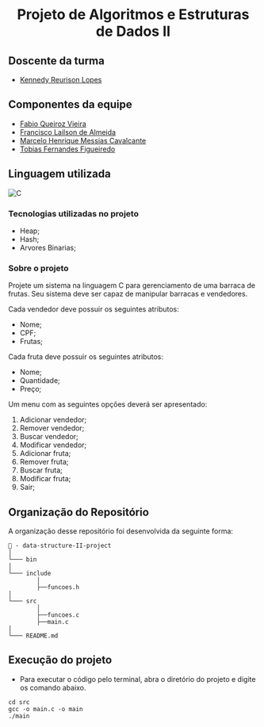 <h1 align="center">Projeto de Algoritmos e Estruturas de Dados II</h1>

## Doscente da turma
- [Kennedy Reurison Lopes]()

## Componentes da equipe
- [Fabio Queiroz Vieira]()
- [Francisco Lailson de Almeida]()
- [Marcelo Henrique Messias Cavalcante]()
- [Tobias Fernandes Figueiredo]()


## Linguagem utilizada

![C](https://img.shields.io/badge/C-007ACC?style=for-the-badge&logo=C&logoColor=white)&nbsp;

### Tecnologias utilizadas no projeto

- Heap;
- Hash;
- Arvores Binarias;

### Sobre o projeto

Projete um sistema na linguagem C para gerenciamento de uma barraca de frutas. Seu sistema deve ser capaz de manipular barracas e vendedores.

Cada vendedor deve possuir os seguintes atributos:
- Nome;
- CPF;
- Frutas;

Cada fruta deve possuir os seguintes atributos:
- Nome;
- Quantidade;
- Preço;

Um menu com as seguintes opções deverá ser apresentado:
  1. Adicionar vendedor;
  2. Remover vendedor;
  3. Buscar vendedor;
  4. Modificar vendedor;
  5. Adicionar fruta;
  6. Remover fruta;
  7. Buscar fruta;
  8. Modificar fruta;
  9. Sair;



## **Organização do Repositório**
A organização desse repositório foi desenvolvida da seguinte forma:

``` 
📁 - data-structure-II-project
│
└─── bin
│
└─── include
        │
        ├──funcoes.h  
│
└─── src
        │
        ├──funcoes.c
        ├──main.c
│
└─── README.md
```

## **Execução do projeto**
- Para executar o código pelo terminal, abra o diretório do projeto e digite os comando abaixo.
```
cd src
gcc -o main.c -o main
./main
```
